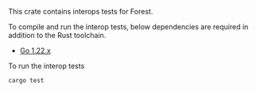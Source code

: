 This crate contains interops tests for Forest.

To compile and run the interop tests, below dependencies are required in
addition to the Rust toolchain.

- [Go 1.22.x](https://go.dev/dl/)

To run the interop tests

```
cargo test
```

